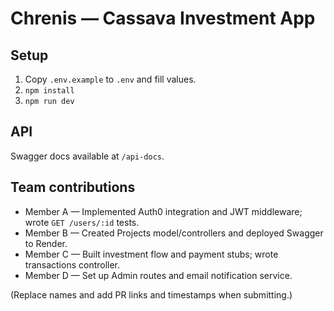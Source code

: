 # Chrenis — Cassava Investment App

## Setup

1. Copy `.env.example` to `.env` and fill values.
2. `npm install`
3. `npm run dev`

## API
Swagger docs available at `/api-docs`.

## Team contributions
- Member A — Implemented Auth0 integration and JWT middleware; wrote `GET /users/:id` tests.
- Member B — Created Projects model/controllers and deployed Swagger to Render.
- Member C — Built investment flow and payment stubs; wrote transactions controller.
- Member D — Set up Admin routes and email notification service.

(Replace names and add PR links and timestamps when submitting.)